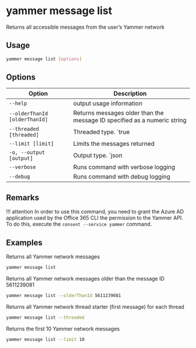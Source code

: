 # yammer message list

Returns all accessible messages from the user’s Yammer network

## Usage

```sh
yammer message list [options]
```

## Options

Option|Description
------|-----------
`--help`|output usage information
`--olderThanId [olderThanId]`|Returns messages older than the message ID specified as a numeric string
`--threaded [threaded]`|Threaded type. `true|extended`. Threaded=true will only return the thread starter (first message) for each thread. This parameter is intended for apps which need to display message threads collapsed. threaded=extended will return the thread starter messages and the two most recent messages all ordered by activity, as they are viewed in the default view on the Yammer web interface.
`--limit [limit]`|Limits the messages returned
`-o, --output [output]`|Output type. `json|text`. Default `text`
`--verbose`|Runs command with verbose logging
`--debug`|Runs command with debug logging

## Remarks

!!! attention
    In order to use this command, you need to grant the Azure AD application used by the Office 365 CLI the permission to the Yammer API. To do this, execute the `consent --service yammer` command.

## Examples

Returns all Yammer network messages

```sh
yammer message list
```

Returns all Yammer network messages older than the message ID 5611239081

```sh
yammer message list --olderThanId 5611239081
```

Returns all Yammer network thread starter (first message) for each thread

```sh
yammer message list --threaded
```

Returns the first 10 Yammer network messages

```sh
yammer message list --limit 10
```